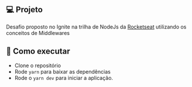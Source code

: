 ## 💻 Projeto

Desafio proposto no Ignite na trilha de NodeJs da [Rocketseat](https://www.rocketseat.com.br/) utilizando os conceitos de Middlewares

## 🚀 Como executar

- Clone o repositório
- Rode `yarn` para baixar as dependências
- Rode o `yarn dev` para iniciar a aplicação.